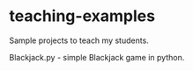 # teaching-examples
Sample projects to teach my students.

Blackjack.py - simple Blackjack game in python.

